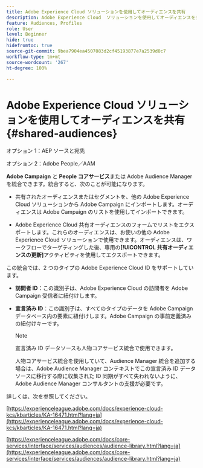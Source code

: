 ```yaml
---
title: Adobe Experience Cloud ソリューションを使用してオーディエンスを共有
description: Adobe Experience Cloud  ソリューションを使用してオーディエンスを共有する方法を学ぶ
feature: Audiences, Profiles
role: User
level: Beginner
hide: true
hidefromtoc: true
source-git-commit: 9bea7904ea4507083d2cf45193877e7a2539d0c7
workflow-type: tm+mt
source-wordcount: '267'
ht-degree: 100%

---
```


# Adobe Experience Cloud ソリューションを使用してオーディエンスを共有{#shared-audiences}

オプション 1：AEP ソースと宛先

オプション 2：Adobe People／AAM

**Adobe Campaign** と **People コアサービス**&#x200B;または Adobe Audience Manager を統合できます。統合すると、次のことが可能になります。

* 共有されたオーディエンスまたはセグメントを、他の Adobe Experience Cloud ソリューションから Adobe Campaign にインポートします。オーディエンスは Adobe Campaign のリストを使用してインポートできます。

* Adobe Experience Cloud 共有オーディエンスのフォームでリストをエクスポートします。これらのオーディエンスは、お使いの他の Adobe Experience Cloud ソリューションで使用できます。オーディエンスは、ワークフローでターゲティングした後、専用の&#x200B;**[!UICONTROL 共有オーディエンスの更新]**&#x200B;アクティビティを使用してエクスポートできます。

この統合では、2 つのタイプの Adobe Experience Cloud ID をサポートしています。

* **訪問者 ID**：この識別子は、Adobe Experience Cloud の訪問者を Adobe Campaign 受信者に紐付けします。
* **宣言済み ID**：この識別子は、すべてのタイプのデータを Adobe Campaign データベース内の要素に紐付けします。Adobe Campaign の事前定義済みの紐付けキーです。

   >[!NOTE]
   >
   > 宣言済み ID データソースも人物コアサービス統合で使用できます。
   >
   >人物コアサービス統合を使用していて、Audience Manager 統合を追加する場合は、Adobe Audience Manager コンテキストでこの宣言済み ID データソースに移行する際に収集された ID 同期がすべて失われないように、Adobe Audience Manager コンサルタントの支援が必要です。

詳しくは、次を参照してください。

[https://experienceleague.adobe.com/docs/experience-cloud-kcs/kbarticles/KA-16471.html?lang=ja](https://experienceleague.adobe.com/docs/experience-cloud-kcs/kbarticles/KA-16471.html?lang=ja)

[https://experienceleague.adobe.com/docs/core-services/interface/services/audiences/audience-library.html?lang=ja](https://experienceleague.adobe.com/docs/core-services/interface/services/audiences/audience-library.html?lang=ja)

